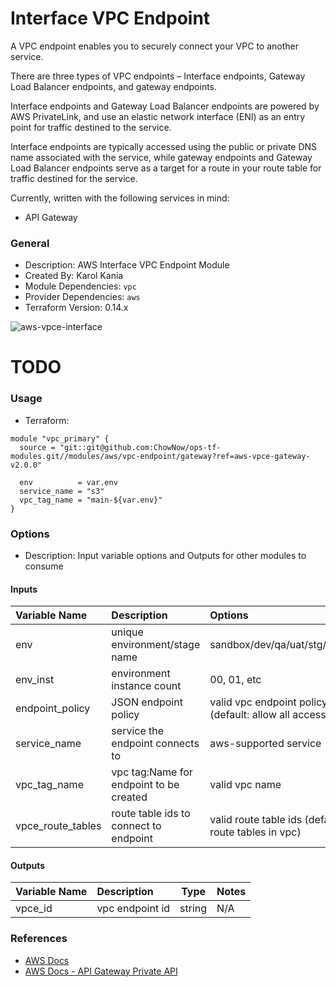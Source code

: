 # Interface VPC Endpoint

A VPC endpoint enables you to securely connect your VPC to another service.

There are three types of VPC endpoints – Interface endpoints, Gateway Load Balancer endpoints, and gateway endpoints.

Interface endpoints and Gateway Load Balancer endpoints are powered by AWS PrivateLink, and use an elastic network interface (ENI) as an entry point for traffic destined to the service.

Interface endpoints are typically accessed using the public or private DNS name associated with the service, while gateway endpoints and Gateway Load Balancer endpoints serve as a target for a route in your route table for traffic destined for the service.

Currently, written with the following services in mind:

- API Gateway

### General

* Description: AWS Interface VPC Endpoint Module
* Created By: Karol Kania
* Module Dependencies: `vpc`
* Provider Dependencies: `aws`
* Terraform Version: 0.14.x


![aws-vpce-interface](https://github.com/ChowNow/ops-tf-modules/workflows/aws-vpce-interface/badge.svg)

# TODO
### Usage

* Terraform:

```hcl
module "vpc_primary" {
  source = "git::git@github.com:ChowNow/ops-tf-modules.git//modules/aws/vpc-endpoint/gateway?ref=aws-vpce-gateway-v2.0.0"

  env          = var.env
  service_name = "s3"
  vpc_tag_name = "main-${var.env}"
}

```


### Options

* Description: Input variable options and Outputs for other modules to consume

#### Inputs

| Variable Name              | Description                              | Options                                                    | Type     | Required? | Notes |
| :------------------------- | :--------------------------------------- | :--------------------------------------------------------- | :------: | :-------: | :---- |
| env                        | unique environment/stage name            | sandbox/dev/qa/uat/stg/prod/etc                            | string   |  Yes      | N/A   |
| env_inst                   | environment instance count               | 00, 01, etc                                                | string   |  No       | N/A   |
| endpoint_policy            | JSON endpoint policy                     | valid vpc endpoint policy (default: allow all access)      | string   |  No       | N/A   |
| service_name               | service the endpoint connects to         | aws-supported service                                      | string   |  Yes      | N/A   |
| vpc_tag_name               | vpc tag:Name for endpoint to be created  | valid vpc name                                             | string   |  Yes      | N/A   |
| vpce_route_tables          | route table ids to connect to endpoint   | valid route table ids (default: all route tables in vpc)   | string   |  No       | N/A   |


#### Outputs

| Variable Name      | Description         | Type    | Notes |
| :----------------- | :------------------ | :-----: | :---- |
| vpce_id            | vpc endpoint id     | string  | N/A   |


### References

* [AWS Docs](https://docs.aws.amazon.com/vpc/latest/userguide/vpce-gateway.html)
* [AWS Docs - API Gateway Private API](https://docs.aws.amazon.com/apigateway/latest/developerguide/apigateway-private-apis.html)